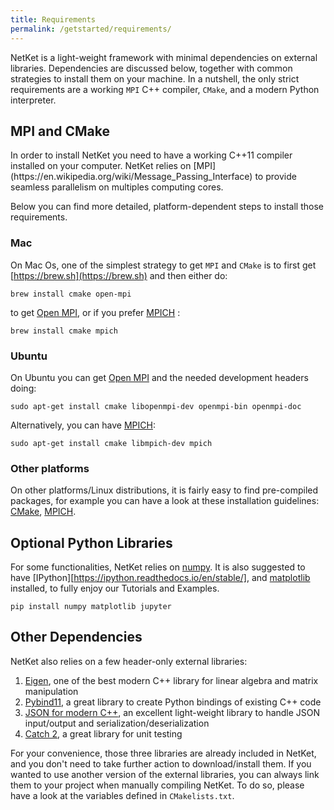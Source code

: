 ```yaml
---
title: Requirements
permalink: /getstarted/requirements/
---
```


NetKet is a light-weight framework with minimal dependencies on external libraries.
Dependencies are discussed below, together with common strategies to install them on your machine.
In a nutshell, the only strict requirements are a working `MPI` C++ compiler, `CMake`, and a modern
Python interpreter.

<h2 class="bg-primary">MPI and CMake</h2>
In order to install NetKet you need to have a working C++11 compiler installed on your computer.
NetKet relies on [MPI](https://en.wikipedia.org/wiki/Message_Passing_Interface) to provide seamless parallelism on multiples computing cores.

Below you can find more detailed, platform-dependent steps to install those requirements.

### Mac

On Mac Os, one of the simplest strategy to get `MPI` and `CMake` is to first get [https://brew.sh](https://brew.sh) and then either do:

```shell
brew install cmake open-mpi
```
to get [Open MPI](https://www.open-mpi.org), or if you prefer [MPICH](https://www.mpich.org) :

```shell
brew install cmake mpich
```

### Ubuntu

On Ubuntu you can get [Open MPI](https://www.open-mpi.org) and the needed development headers doing:

```shell
sudo apt-get install cmake libopenmpi-dev openmpi-bin openmpi-doc
```

Alternatively, you can have [MPICH](https://www.mpich.org):

```shell
sudo apt-get install cmake libmpich-dev mpich
```
### Other platforms
On other platforms/Linux distributions, it is fairly easy to find pre-compiled packages, for example you can have a look at these installation guidelines: [CMake](https://cmake.org/download/), [MPICH](http://www.mpich.org/downloads/).


<h2 class="bg-primary">Optional Python Libraries</h2>

For some functionalities, NetKet relies on [numpy](http://www.numpy.org/).
It is also suggested to have [IPython][https://ipython.readthedocs.io/en/stable/],
and [matplotlib](https://matplotlib.org/) installed, to fully enjoy our Tutorials and Examples.

```shell
pip install numpy matplotlib jupyter
```

<h2 class="bg-primary">Other Dependencies</h2>
NetKet also relies on a few header-only external libraries:

1. [Eigen](eigen.tuxfamily.org/), one of the best modern C++ library for linear algebra and matrix manipulation
2. [Pybind11](https://pybind11.readthedocs.io/en/master/), a great library to create Python bindings of existing C++ code
3. [JSON for modern C++](https://github.com/nlohmann/json), an excellent light-weight library to handle JSON input/output and serialization/deserialization
4. [Catch 2](https://github.com/catchorg/Catch2), a great library for unit testing

For your convenience, those three libraries are already included in NetKet, and you don't need to take further action to download/install them.
If you wanted to use another version of the external libraries, you can always link them to your project when manually compiling NetKet. To do so, please have a look at the variables defined in `CMakelists.txt`.
